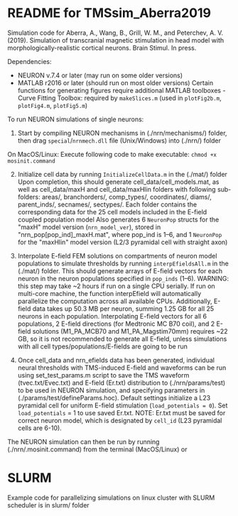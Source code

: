 # README for TMSsim_Aberra2019

Simulation code for Aberra, A., Wang, B., Grill, W. M., and Peterchev, A. V. (2019). Simulation of transcranial magnetic stimulation in head model with morphologically-realistic cortical neurons. Brain Stimul. In press.

Dependencies:
- NEURON v.7.4 or later (may run on some older versions)
- MATLAB r2016 or later (should run on most older versions)
    Certain functions for generating figures require additional MATLAB toolboxes
        - Curve Fitting Toolbox: required by `makeSlices.m` (used in `plotFig2b.m`, `plotFig4.m`, `plotFig5.m`)    

To run NEURON simulations of single neurons:

1) Start by compiling NEURON mechanisms in (./nrn/mechanisms/) folder, then drag `special`/`nrnmech.dll` file (Unix/Windows) into (./nrn/) folder

On MacOS/Linux:
Execute following code to make executable:
`chmod +x mosinit.command`

2) Initialize cell data by running `InitializeCellData.m` in the (./mat/) folder
    Upon completion, this should generate cell_data/cell_models.mat, as well as cell_data/maxH and cell_data/maxHlin folders with following sub-folders: areas/, branchorders/, comp_types/, coordinates/, diams/, parent_inds/, secnames/, sectypes/. Each folder contains the corresponding data for the 25 cell models included in the E-field coupled population model
    Also generates 6 `NeuronPop` structs for the "maxH" model version (`nrn_model_ver`), stored in "nrn_pop[pop_ind]_maxH.mat", where pop_ind is 1–6, and 1 `NeuronPop` for the "maxHlin" model version (L2/3 pyramidal cell with straight axon)
3) Interpolate E-field FEM solutions on compartments of neuron model populations to simulate thresholds by running `interpEfieldsAll.m` in the (./mat/) folder.
    This should generate arrays of E-field vectors for each neuron in the neuron populations specified in `pop_inds` (1–6). 
    WARNING: this step may take ~2 hours if run on a single CPU serially. If run on multi-core machine, the function interpEfield will automatically parallelize the computation across all available CPUs.
    Additionally, E-field data takes up 50.3 MB per neuron, summing 1.25 GB for all 25 neurons in each population. Interpolating E-field vectors for all 6 populations, 2 E-field directions (for Medtronic MC B70 coil), and 2 E-field solutions (M1_PA_MCB70 and M1_PA_Magstim70mm) requires ~22 GB, so it is not recommended to generate all E-field, unless simulations with all cell types/populations/E-fields are going to be run

4) Once cell_data and nrn_efields data has been generated, individual neural thresholds with TMS-induced E-field and waveforms can be run using set_test_params.m script to save the TMS waveform (tvec.txt/Evec.txt) and E-field (Er.txt) distribution to (./nrn/params/test) to be used in NEURON simulation, and specifying parameters in (./params/test/defineParams.hoc). Default settings initialize a L23 pyramidal cell for uniform E-field stimulation (`load_potentials = 0`). Set `load_potentials` = 1 to use saved Er.txt. NOTE: Er.txt must be saved for correct neuron model, which is designated by `cell_id` (L23 pyramidal cells are 6-10).

The NEURON simulation can then be run by running (./nrn/.mosinit.command) from the terminal (MacOS/Linux) or 


# SLURM
Example code for parallelizing simulations on linux cluster with SLURM scheduler is in slurm/ folder

